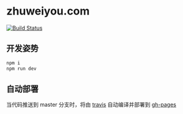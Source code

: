 # zhuweiyou.com

[![Build Status](https://travis-ci.org/zhuweiyou/zhuweiyou.com.svg?branch=master)](https://travis-ci.org/zhuweiyou/zhuweiyou.com)

## 开发姿势
```bash
npm i
npm run dev
```

## 自动部署
当代码推送到 master 分支时，将由 [travis](.travis.yml) 自动编译并部署到 [gh-pages](https://github.com/zhuweiyou/zhuweiyou.com/tree/gh-pages)


